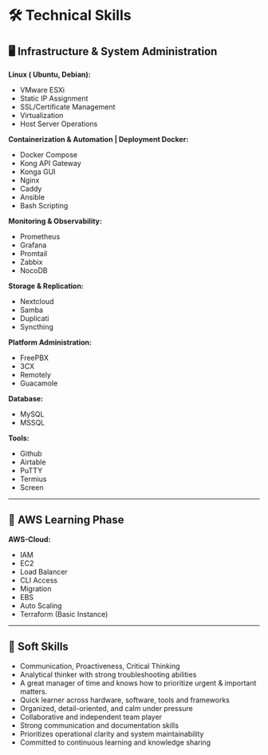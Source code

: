 # 🛠️ Technical Skills

## 🖥️ Infrastructure & System Administration

**Linux ( Ubuntu, Debian):**

- VMware ESXi 
- Static IP Assignment 
- SSL/Certificate Management 
-  Virtualization 
-  Host Server Operations

**Containerization & Automation | Deployment Docker:**

- Docker Compose 
- Kong API Gateway 
- Konga GUI 
- Nginx
- Caddy
- Ansible 
- Bash Scripting

**Monitoring & Observability:** 

- Prometheus 
- Grafana 
- Promtail 
- Zabbix 
- NocoDB

**Storage & Replication:** 

- Nextcloud 
- Samba 
- Duplicati 
- Syncthing

**Platform Administration:** 

- FreePBX 
- 3CX 
- Remotely 
- Guacamole

**Database:** 

- MySQL 
- MSSQL

**Tools:** 

- Github
- Airtable 
- PuTTY 
- Termius 
- Screen

---

## 📘 AWS Learning Phase

**AWS-Cloud:** 

- IAM 
- EC2 
- Load Balancer 
- CLI Access 
- Migration 
- EBS 
- Auto Scaling 
- Terraform (Basic Instance)

---

## 🤝 Soft Skills

- Communication, Proactiveness, Critical Thinking
- Analytical thinker with strong troubleshooting abilities
- A great manager of time and knows how to prioritize urgent & important matters.
- Quick learner across hardware, software, tools and frameworks
- Organized, detail-oriented, and calm under pressure
- Collaborative and independent team player
- Strong communication and documentation skills
- Prioritizes operational clarity and system maintainability
- Committed to continuous learning and knowledge sharing
